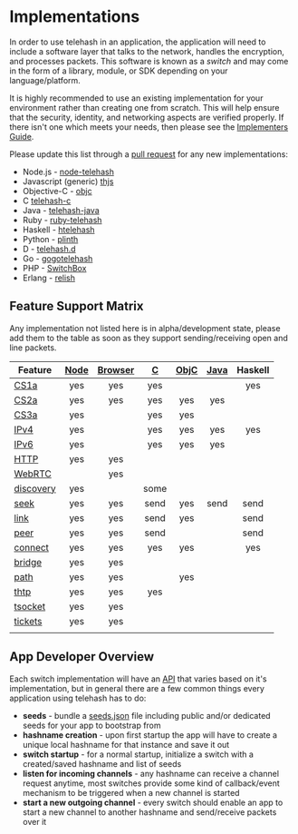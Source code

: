# Implementations

In order to use telehash in an application, the application will need to include a software layer that talks to the network, handles the encryption, and processes packets.  This software is known as a *switch* and may come in the form of a library, module, or SDK depending on your language/platform.

It is highly recommended to use an existing implementation for your environment rather than creating one from scratch. This will help ensure that the security, identity, and networking aspects are verified properly. If there isn't one which meets your needs, then please see the [Implementers Guide](implementers.md).

Please update this list through a [pull request](https://github.com/telehash/telehash.org) for any new implementations:

* Node.js - [node-telehash][]
* Javascript (generic) [thjs][]
* Objective-C - [objc][]
* C [telehash-c][]
* Java - [telehash-java][]
* Ruby - [ruby-telehash](https://github.com/telehash/ruby-telehash)
* Haskell - [htelehash](https://github.com/alanz/htelehash)
* Python - [plinth](https://github.com/telehash/plinth)
* D - [telehash.d](https://github.com/temas/telehash.d)
* Go - [gogotelehash](https://github.com/telehash/gogotelehash)
* PHP - [SwitchBox](https://github.com/jaytaph/switchbox)
* Erlang - [relish](https://github.com/telehash/relish)

## Feature Support Matrix

Any implementation not listed here is in alpha/development state, please add them to the table as soon as they support sending/receiving open and line packets.

| Feature       | [Node][] | [Browser][] | [C][] | [ObjC][] | [Java][] | Haskell     |
|---------------|:--------:|:-----------:|:-----:|:--------:|:--------:|:-----------:|
| [CS1a][]      |      yes |         yes |   yes |          |          |    yes      |
| [CS2a][]      |      yes |         yes |   yes |      yes |      yes |             |
| [CS3a][]      |      yes |             |   yes |      yes |          |             |
| [IPv4][]      |      yes |             |   yes |      yes |      yes |    yes      |
| [IPv6][]      |      yes |             |   yes |      yes |      yes |             |
| [HTTP][]      |      yes |         yes |       |          |          |             |
| [WebRTC][]    |          |         yes |       |          |          |             |
| [discovery][] |      yes |             |  some |          |          |             |
| [seek][]      |      yes |         yes |  send |      yes |     send |    send     |
| [link][]      |      yes |         yes |  send |      yes |          |    send     |
| [peer][]      |      yes |         yes |  send |          |          |    send     |
| [connect][]   |      yes |         yes |   yes |      yes |          |     yes     |
| [bridge][]    |      yes |         yes |       |          |          |             |
| [path][]      |      yes |         yes |       |      yes |          |             |
| [thtp][]      |      yes |         yes |   yes |          |          |             |
| [tsocket][]   |      yes |         yes |       |          |          |             |
| [tickets][]   |      yes |         yes |       |          |          |             |
|               |          |             |       |          |          |             |


## App Developer Overview

Each switch implementation will have an [API](implementers.md#api) that varies based on it's implementation, but in general there are a few common things every application using telehash has to do:

* **seeds** - bundle a [seeds.json](seeds.md) file including public and/or dedicated seeds for your app to bootstrap from
* **hashname creation** - upon first startup the app will have to create a unique local hashname for that instance and save it out
* **switch startup** - for a normal startup, initialize a switch with a created/saved hashname and list of seeds
* **listen for incoming channels** - any hashname can receive a channel request anytime, most switches provide some kind of callback/event mechanism to be triggered when a new channel is started
* **start a new outgoing channel** - every switch should enable an app to start a new channel to another hashname and send/receive packets over it

[node]: https://github.com/telehash/node-telehash
[node-telehash]: https://github.com/telehash/node-telehash
[thjs]: http://github.com/telehash/thjs
[browser]: http://github.com/telehash/thjs
[objc]: https://github.com/telehash/objc
[c]: https://github.com/telehash/telehash-c
[telehash-c]: https://github.com/telehash/telehash-c
[java]: https://github.com/telehash/telehash-java
[telehash-java]: https://github.com/telehash/telehash-java
[cs1a]: cs/1a.md
[cs2a]: cs/2a.md
[cs3a]: cs/3a.md
[ipv4]: network.md
[ipv6]: network.md
[http]: ext/path_http.md
[webrtc]: ext/path_webrtc.md
[discovery]: ext/discovery.md
[seek]: switch.md#seek
[link]: switch.md#link
[peer]: switch.md#peer
[connect]: switch.md#connect
[bridge]: switch.md#bridge
[path]: switch.md#path
[thtp]: ext/bind_http.md
[tsocket]: ext/telesocket.md
[tickets]: ext/tickets.md

